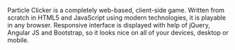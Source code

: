 Particle Clicker is a completely web-based, client-side game. Written from scratch in HTML5 and JavaScript using modern technologies, it is playable in any browser. Responsive interface is displayed with help of jQuery, Angular JS and Bootstrap, so it looks nice on all of your devices, desktop or mobile.